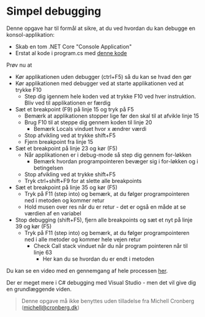 ﻿# Simpel debugging

Denne opgave har til formål at sikre, at du ved hvordan du kan debugge en konsol-applikation:

- Skab en tom .NET Core "Console Application" 
- Erstat al kode i program.cs med [denne kode](https://raw.githubusercontent.com/devcronberg/undervisning-cs-opgaver/master/start-debugging/Program.cs)

Prøv nu at 

- Kør applikationen uden debugger (ctrl+F5) så du kan se hvad den gør
- Kør applikationen med debugger ved at starte applikationen ved at trykke F10 
	- Step dig igennem hele koden ved at trykke F10 ved hver instruktion. Bliv ved til applikationen er færdig
- Sæt et breakpoint (F9) på linje 15 og tryk på F5
	- Bemærk at applikationen stopper lige før den skal til at afvikle linje 15
	- Brug F10 til at steppe dig gennem koden til linje 20
		- Bemærk Locals vinduet hvor x ændrer værdi
	- Stop afvikling ved at trykke shift+F5
	- Fjern breakpoint fra linje 15
- Sæt et breakpoint på linje 23 og kør (F5)
	- Når applikationen er i debug-mode så step dig gennem for-løkken
		- Bemærk hvordan programpointeren bevæger sig i for-løkken og i betingelsen
	- Stop afvikling ved at trykke shift+F5
	- Tryk ctrl+shift+F9 for at slette alle breakpoints
- Sæt et breakpoint på linje 35 og kør (F5)
	- Tryk på F11 (step into) og bemærk, at du følger programpointeren ned i metoden og kommer retur
	- Hold musen over res når du er retur - det er også en måde at se værdien af en variabel
- Stop debugging (shift+F5), fjern alle breakpoints og sæt et nyt på linje 39 og kør (F5)
	- Tryk på F11 (step into) og bemærk, at du følger programpointeren ned i alle metoder og kommer hele vejen retur
		- Check Call stack vinduet når du når program pointeren når til linje 63
			- Her kan du se hvordan du er endt i metoden

Du kan se en video med en gennemgang af hele processen [her](https://mcronberg.screencasthost.com/watch/cqjij1OsBP).

Der er meget mere i C# debugging med Visual Studio - men det vil give dig en grundlæggende viden.

<!-- footerstart -->
> Denne opgave må ikke benyttes uden tilladelse fra Michell Cronberg (michell@cronberg.dk)
<!-- footerslut -->
